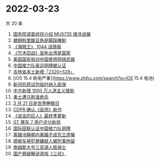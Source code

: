 # 2022-03-23

共 20 条

<!-- BEGIN ZHIHUSEARCH -->
<!-- 最后更新时间 Wed Mar 23 2022 11:26:27 GMT+0800 (China Standard Time) -->
1. [国务院调查组将介绍 MU5735 搜寻进展](https://www.zhihu.com/search?q=MU5735)
1. [螺蛳粉里酸豆角是脚踩腌制](https://www.zhihu.com/search?q=酸豆角)
1. [《海贼王》 1044 话情报](https://www.zhihu.com/search?q=海贼王1044)
1. [《咒术回战》宣称台湾是国家](https://www.zhihu.com/search?q=咒术回战)
1. [美国国安局对中国使用网络武器](https://www.zhihu.com/search?q=美国国安局)
1. [中国接力队奥运铜牌被认证](https://www.zhihu.com/search?q=中国接力队)
1. [吉林省本土新增「2320+528」](https://www.zhihu.com/search?q=吉林疫情)
1. [iOS 15.4 耗电严重](https://www.zhihu.com/search?q=iOS 15.4 电池)
1. [新冠抗原试剂临时纳入医保](https://www.zhihu.com/search?q=新冠抗原试剂)
1. [中方新增 1000 万人道主义援助](https://www.zhihu.com/search?q=人道主义援助)
1. [勇士遭马刺准绝杀](https://www.zhihu.com/search?q=勇士)
1. [3 月 21 日是世界睡眠日](https://www.zhihu.com/search?q=世界睡眠日)
1. [CDPR 确认《巫师》新作](https://www.zhihu.com/search?q=巫师3)
1. [《进击的巨人》最终季更新](https://www.zhihu.com/search?q=进击的巨人)
1. [GT 赛车 7 用户评分新低](https://www.zhihu.com/search?q=GT赛车7)
1. [国际田联认证中国接力队铜牌](https://www.zhihu.com/search?q=中国接力队铜牌)
1. [离婚冷静期内离婚不成先立遗嘱](https://www.zhihu.com/search?q=离婚冷静期遗嘱)
1. [邯郸车祸犯罪嫌疑人被刑事拘留](https://www.zhihu.com/search?q=邯郸车祸)
1. [詹姆斯大号三双湖人胜骑士](https://www.zhihu.com/search?q=湖人)
1. [国产悬疑解谜游戏《三伏》](https://www.zhihu.com/search?q=三伏)
<!-- END ZHIHUSEARCH -->
